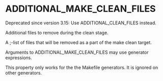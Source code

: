   

# ADDITIONAL_MAKE_CLEAN_FILES  

Deprecated since version 3.15: Use ADDITIONAL_CLEAN_FILES instead.
  

Additional files to remove during the clean stage.  

A ;-list of files that will be removed as a
part of the make clean target.  

Arguments to ADDITIONAL_MAKE_CLEAN_FILES may use
generator expressions.  

This property only works for the the Makefile generators.
It is ignored on other generators.  

